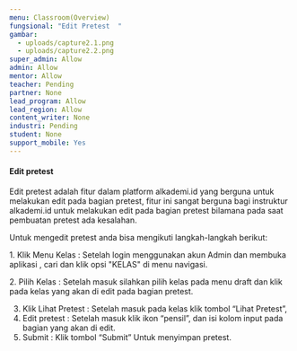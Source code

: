 ```yaml
---
menu: Classroom(Overview)
fungsional: "Edit Pretest  "
gambar:
  - uploads/capture2.1.png
  - uploads/capture2.2.png
super_admin: Allow
admin: Allow
mentor: Allow
teacher: Pending
partner: None
lead_program: Allow
lead_region: Allow
content_writer: None
industri: Pending
student: None
support_mobile: Yes
---
```

#### Edit pretest

Edit pretest adalah fitur dalam platform alkademi.id yang berguna untuk melakukan edit pada bagian pretest, fitur ini sangat berguna bagi instruktur alkademi.id untuk melakukan edit pada bagian pretest bilamana pada saat pembuatan pretest ada kesalahan.

Untuk mengedit pretest anda bisa mengikuti langkah-langkah berikut:

1.﻿ Klik Menu Kelas : Setelah login menggunakan akun Admin dan membuka aplikasi , cari dan klik opsi "KELAS" di menu navigasi.

2﻿. Pilih Kelas : Setelah masuk silahkan pilih kelas pada menu draft dan klik pada kelas yang akan di edit pada bagian pretest.

3. Klik Lihat Pretest : Setelah masuk pada kelas klik tombol “Lihat Pretest”, 
4. Edit pretest : Setelah masuk klik ikon “pensil”, dan isi kolom input pada bagian yang akan di edit.
5. Submit : Klik tombol “Submit” Untuk menyimpan pretest.